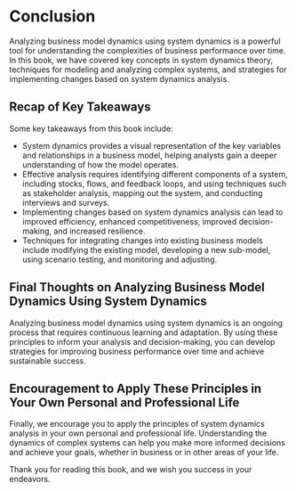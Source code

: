 Conclusion
==========

Analyzing business model dynamics using system dynamics is a powerful tool for understanding the complexities of business performance over time. In this book, we have covered key concepts in system dynamics theory, techniques for modeling and analyzing complex systems, and strategies for implementing changes based on system dynamics analysis.

Recap of Key Takeaways
----------------------

Some key takeaways from this book include:

* System dynamics provides a visual representation of the key variables and relationships in a business model, helping analysts gain a deeper understanding of how the model operates.
* Effective analysis requires identifying different components of a system, including stocks, flows, and feedback loops, and using techniques such as stakeholder analysis, mapping out the system, and conducting interviews and surveys.
* Implementing changes based on system dynamics analysis can lead to improved efficiency, enhanced competitiveness, improved decision-making, and increased resilience.
* Techniques for integrating changes into existing business models include modifying the existing model, developing a new sub-model, using scenario testing, and monitoring and adjusting.

Final Thoughts on Analyzing Business Model Dynamics Using System Dynamics
-------------------------------------------------------------------------

Analyzing business model dynamics using system dynamics is an ongoing process that requires continuous learning and adaptation. By using these principles to inform your analysis and decision-making, you can develop strategies for improving business performance over time and achieve sustainable success.

Encouragement to Apply These Principles in Your Own Personal and Professional Life
----------------------------------------------------------------------------------

Finally, we encourage you to apply the principles of system dynamics analysis in your own personal and professional life. Understanding the dynamics of complex systems can help you make more informed decisions and achieve your goals, whether in business or in other areas of your life.

Thank you for reading this book, and we wish you success in your endeavors.
